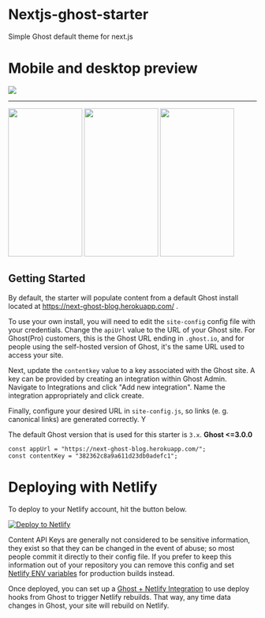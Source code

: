 # Nextjs-ghost-starter

Simple Ghost default theme for next.js
# Mobile and desktop preview
<img src = "./ss/d1.png"  >
<hr />

<div class="row">
<img src = "./ss/m1.jpeg" height="300" width = "150" >
<img src = "./ss/m2.jpeg" height="300" width = "150" >
<img src = "./ss/m3.jpeg" height="300" width = "150" >
</div>



## Getting Started

By default, the starter will populate content from a default Ghost install located at https://next-ghost-blog.herokuapp.com/ .

To use your own install, you will need to edit the `site-config` config file with your credentials. Change the `apiUrl` value to the URL of your Ghost site. For Ghost(Pro) customers, this is the Ghost URL ending in `.ghost.io`, and for people using the self-hosted version of Ghost, it's the same URL used to access your site.

Next, update the `contentkey` value to a key associated with the Ghost site. A key can be provided by creating an integration within Ghost Admin. Navigate to Integrations and click "Add new integration". Name the integration appropriately and click create.

Finally, configure your desired URL in `site-config.js`, so links (e. g. canonical links) are generated correctly. Y


The default Ghost version that is used for this starter is `3.x`.
**Ghost <=3.0.0**
```
const appUrl = "https://next-ghost-blog.herokuapp.com/";
const contentKey = "382362c8a9a611d23db0adefc1";

```

# Deploying with Netlify

To deploy to your Netlify account, hit the button below.

[![Deploy to Netlify](https://www.netlify.com/img/deploy/button.svg)](https://app.netlify.com/start/deploy?repository=https://github.com/tewarig/nextjs-ghost-starter)

Content API Keys are generally not considered to be sensitive information, they exist so that they can be changed in the event of abuse; so most people commit it directly to their  config file. If you prefer to keep this information out of your repository you can remove this config and set [Netlify ENV variables](https://www.netlify.com/docs/continuous-deployment/#build-environment-variables) for production builds instead.

Once deployed, you can set up a [Ghost + Netlify Integration](https://docs.ghost.org/integrations/netlify/) to use deploy hooks from Ghost to trigger Netlify rebuilds. That way, any time data changes in Ghost, your site will rebuild on Netlify.

&nbsp;




